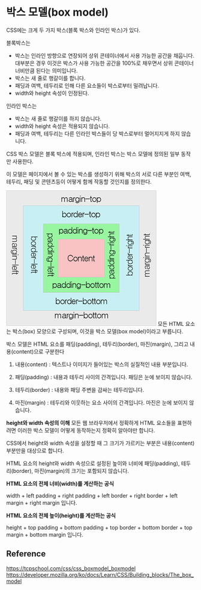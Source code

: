# 박스 모델(box model)
CSS에는 크게 두 가지 박스(블록 박스와 인라인 박스)가 있다.   

블록박스는  
- 박스는 인라인 방향으로 연장되어 상위 콘테이너에서 사용 가능한 공간을 채웁니다. 대부분은 경우 이것은 박스가 사용 가능한 공간을 100%로 채우면서 상위 콘테이너 너비만큼 된다는 의미입니다.  
- 박스는 새 줄로 행갈이를 합니다.
- 패딩과 여백, 테두리로 인해 다른 요소들이 박스로부터 밀려납니다.
- width와 height 속성이 인정된다. 

인라인 박스는 
- 박스는 새 줄로 행갈이를 하지 않습니다.
- width와 height 속성은 적용되지 않습니다.
- 패딩과 여백, 테두리는 다른 인라인 박스들이 당 박스로부터 멀어지지게 하지 않습니다.


CSS 박스 모델은 블록 박스에 적용되며, 인라인 박스는 박스 모델에 정의된 일부 동작만 사용한다.

이 모델은 페이지에서 볼 수 있는 박스를 생성하기 위해 박스의 서로 다른 부분인 여백, 테두리, 패딩 및 콘텐츠등이 어떻게 함께 작동할 것인지를 정의한다.

![Alt text](image.png)
모든 HTML 요소는 박스(box) 모양으로 구성되며, 이것을 박스 모델(box model)이라고 부릅니다.

박스 모델은 HTML 요소를 패딩(padding), 테두리(border), 마진(margin), 그리고 내용(content)으로 구분한다



1. 내용(content) : 텍스트나 이미지가 들어있는 박스의 실질적인 내용 부분입니다.

2. 패딩(padding) : 내용과 테두리 사이의 간격입니다. 패딩은 눈에 보이지 않습니다.

3. 테두리(border) : 내용와 패딩 주변을 감싸는 테두리입니다.

4. 마진(margin) : 테두리와 이웃하는 요소 사이의 간격입니다. 마진은 눈에 보이지 않습니다.

**height와 width 속성의 이해**
모든 웹 브라우저에서 정확하게 HTML 요소들을 표현하려면 이러한 박스 모델이 어떻게 동작하는지 정확히 알아야만 합니다.

CSS에서 height와 width 속성을 설정할 때 그 크기가 가르키는 부분은 내용(content) 부분만을 대상으로 합니다.

HTML 요소의 height와 width 속성으로 설정된 높이와 너비에 패딩(padding), 테두리(border), 마진(margin)의 크기는 포함되지 않습니다.

**HTML 요소의 전체 너비(width)를 계산하는 공식**

width + left padding + right padding + left border + right border + left margin + right margin 입니다.

 
**HTML 요소의 전체 높이(height)를 계산하는 공식**

height + top padding + bottom padding + top border + bottom border + top margin + bottom margin 입니다.


## Reference 
https://tcpschool.com/css/css_boxmodel_boxmodel  
https://developer.mozilla.org/ko/docs/Learn/CSS/Building_blocks/The_box_model